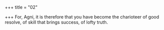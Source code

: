 +++
title = "02"

+++
For, Agni, it is therefore that you have become the charioteer of good  resolve,
of skill that brings success, of lofty truth.